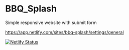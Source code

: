 # BBQ_Splash
 
 <p>Simple responsive website with submit form </p>
 
 https://app.netlify.com/sites/bbq-splash/settings/general
 
 [![Netlify Status](https://api.netlify.com/api/v1/badges/38af79ad-da89-4cf8-8062-6b8931fb2069/deploy-status)](https://app.netlify.com/sites/bbq-splash/deploys)
